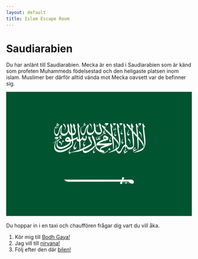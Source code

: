 ```yaml
---
layout: default
title: Islam Escape Room
---
```


# Saudiarabien 
Du har anlänt till Saudiarabien. Mecka är en stad i Saudiarabien som är känd som profeten Muhammeds födelsestad och den heligaste platsen inom islam. Muslimer ber därför alltid vända mot Mecka oavsett var de befinner sig.
 

<img src="/assets/images/islam/Flag_of_Saudi_Arabia.png" alt="Saudiarabiens flagga"> 


Du hoppar in i en taxi och chauffören frågar dig vart du vill åka.

1. Kör mig till [Bodh Gaya!](/rooms/rum3-0.html) 
2. Jag vill till [nirvana!](/rooms/rum2-2.html)
3. Följ efter den där [bilen!](/rooms/rum2-1.html) 

